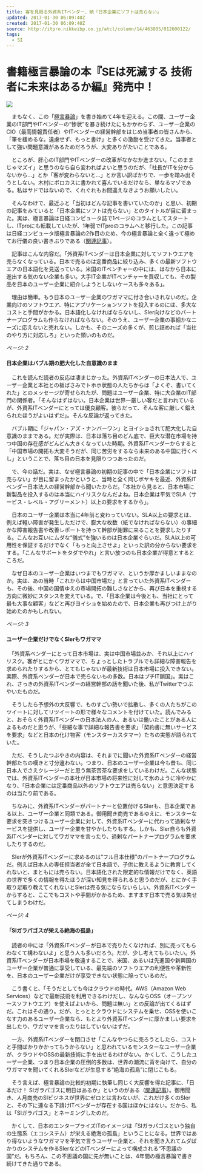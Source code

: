 ```yaml
---
title: 客を見限る外資系ITベンダー、続「日本企業にソフトは売らない」
updated: 2017-01-30 06:09:40Z
created: 2017-01-30 06:09:40Z
source: http://itpro.nikkeibp.co.jp/atcl/column/14/463805/012600122/
tags:
  - SI
---
```


# 書籍極言暴論の本『SEは死滅する 技術者に未来はあるか編』発売中！

![](../_resources/ba43a76e3d42129c780e1469e5af1496.jpg)

　まもなく、この「[極言暴論](http://itpro.nikkeibp.co.jp/article/COLUMN/20130315/463805/)」を書き始めて4年を迎える。この間、ユーザー企業のIT部門やITベンダーの“惨状”を暴き続けたにもかかわらず、ユーザー企業のCIO（最高情報責任者）やITベンダーの経営幹部をはじめ当事者の皆さんから、「筆を緩めるな。遠慮せず、もっと書け」と多くの激励を受けてきた。当事者として強い問題意識があるためだろうが、大変ありがたいことである。

　ところが、肝心のIT部門やITベンダーの改革がなかなか進まない。「このままじゃマズイ」と思うのなら自ら変わればよいと思うのだが、「社長がITを分からないから…」とか「客が変わらないと…」とか言い訳ばかりで、一歩を踏み出そうとしない。木村にボロカスに書かれて喜んでいるだけなら、単なるマゾである。私はサドではないので、くれぐれもお間違えなきようお願いしたい。

　そんなわけで、最近ふと「当初はどんな記事を書いていたのか」と思い、初期の記事をみていると「日本企業にソフトは売らない」とのタイトルが目に留まった。実は、極言暴論は日経コンピュータ誌で1ページのコラムとしてスタートし、ITproにも転載していたが、1年弱でITproのコラムへと移行した。この記事は日経コンピュータ版極言暴論の2作目のため、今の極言暴論と全く違って極めてお行儀の良い書きぶりである（[関連記事](http://itpro.nikkeibp.co.jp/article/COLUMN/20130331/467402/)）。

　記事はこんな内容だ。「外資系ITベンダーは日本企業に対してソフトウエアを売らなくなっている。日本で売るのは定番商品に絞り込み、多くの最新ソフトウエアの日本語化を見送っている。米国のITベンチャーの中には、はなから日本に進出する気のない企業も多い。大手IT企業がITベンチャーを買収しても、その製品を日本のユーザー企業に紹介しようとしないケースも多々ある」。

　理由は簡単。もう日本のユーザー企業のワガママに付き合いきれないのだ。企業向けのソフトウエア、特にアプリケーションソフトを投入するのには、多大なコストと手間がかかる。日本語化しなければならないし、SIer向けなどのパートナープログラムも作らなければならない。そのうえ、ユーザー企業の事細かなニーズに応えないと売れない。しかも、そのニーズの多くが、煎じ詰めれば「当社のやり方に対応しろ」といった類いのものだ。

*ページ: 2*

#### 日本企業はバブル期の肥大化した自意識のまま

　これを読んだ読者の反応は凄まじかった。外資系ITベンダーの日本法人で、ユーザー企業と本社との板ばさみでトホホ状態の人たちからは「よくぞ、書いてくれた」とのメッセージが寄せられたが、問題はユーザー企業、特に大企業のIT部門の関係者。「そんなはずはない。日本企業は世界一厳しい客だと言われているが、外資系ITベンダーにとっては優良顧客。彼らだって、そんな客に厳しく鍛えられたほうがよいはずだ」。そんな反論が返ってきた。

　バブル期に「ジャパン・アズ・ナンバーワン」とヨイショされて肥大化した自意識のままである。だが実際は、日本は落ち目のどん底で、巨大な潜在市場を持つ中国の存在感がどんどん大きくなっていた時期。外資系ITベンダーからすると「中国市場の開拓も大変そうだが、同じ苦労をするなら未来のある中国に行くべし」ということで、落ち目の日本を見限りつつあったのだ。

　で、今の話だ。実は、なぜ極言暴論の初期の記事の中で「日本企業にソフトは売らない」が目に留まったかというと、当時と全く同じボヤキを最近、外資系ITベンダー日本法人の経営幹部から聞いたからだ。「本社から見ると、日本市場に新製品を投入するのは本当にハイリスクなんだよね。日本企業は平気でSLA（サービス・レベル・アグリーメント）以上の要求をするから」。

　日本のユーザー企業は本当に4年前と変わっていない。SLA以上の要求とは、例えば軽い障害が発生しただけで、膨大な枚数（紙でなければならない）の事細かな障害報告書や改善レポートを持って幹部が謝罪に来ることを要求したりする。こんなお互いにムダな“儀式”を強いるのは日本企業ぐらいだ。SLA以上の可用性を保証するだけでなく「もっと向上させよ」といった訳の分からない要求をする。「こんなサポートをタダでやれ」と言い放つのも日本企業が得意とするところだ。

　なぜ日本のユーザー企業はいつまでもワガママ、というか厚かましいままなのか。実は、あの当時「これからは中国市場だ」と言っていた外資系ITベンダーも、その後、中国の国情ゆえの市場開拓の難しさなどから、再び日本を重視する方向に微妙にスタンスを変えている。で、「日本企業は今後とも、当社にとって最も大事な顧客」などと再びヨイショを始めたので、日本企業も再びつけ上がり始めたのかもしれない。

*ページ: 3*

#### ユーザー企業だけでなくSIerもワガママ

　「外資系ベンダーにとって日本市場は、実は中国市場並みか、それ以上にハイリスク。客がとにかくワガママで、ちょっとしたトラブルでも詳細な障害報告を求められたりするから、とてもじゃないが最新技術は日本市場に投入できない。実際、外資系ベンダーが日本で売らないもの多数。日本はプチIT鎖国」。実はこれ、さっきの外資系ITベンダーの経営幹部の話を聞いた後、私がTwitterでつぶやいたものだ。

　そうしたら予想外の大反響で、ものすごい勢いで拡散し、多くの人たちがこのツイートに対してリツイートの形で様々なコメントを付けていた。読んでみると、おそらく外資系ITベンダーの日本法人の人、あるいは働いたことがある人によるものだと思うが、「些細な事で詳細な報告書を要求」「契約書に無いサービスを要求」などと日本の化け物客（モンスターカスタマー）たちの実態が語られていた。

　ただ、そうしたつぶやきの内容は、それまでに聞いた外資系ITベンダーの経営幹部たちの嘆きと寸分違わない。つまり、日本のユーザー企業は今も昔も、同じ日本人でさえクレージーだと思う無茶苦茶な要求をしているわけだ。こんな状態では、外資系ITベンダーの本社が日本市場の将来性に対して氷のように冷やかになり、「日本企業には定番商品以外のソフトウエアは売らない」と意思決定するのは当たり前である。

　ちなみに、外資系ITベンダーがパートナーと位置付けるSIerも、日本企業である以上、ユーザー企業と同類である。御用聞き商売であるゆえに、モンスターな要求を突きつけるユーザー企業に対して、外資系ITベンダーに代わって過剰なサービスを提供し、ユーザー企業を甘やかしたりもする。しかも、SIer自らも外資系ITベンダーに対してワガママを言ったり、過剰なパートナープログラムを要求したりするのだ。

　SIerが外資系ITベンダーに求めるのは“フル日本仕様”のパートナープログラムだ。例えば日本人の専任担当者が全て日本語で、子供に教えるように教育してくれないと、まともには売らない。日本語化された限定的な情報だけでなく、英語の世界で多くの情報を得たほうが深い知見を得られると思うのだが、とにかく手取り足取り教えてくれないとSIerは売る気にならないらしい。外資系ITベンダーからすると、ここでもコストや手間がかかるため、ますます日本で売る気は失せてしまうわけだ。

*ページ: 4*

#### 「SIガラパゴスが栄える絶海の孤島」

　読者の中には「外資系ITベンダーが日本で売りたくなければ、別に売ってもらわなくて構わないよ」と思う人も多いだろう。だが、少し考えてもらいたい。外資系ITベンダーが日本市場を敬遠することで、米国、あるいは先進国や新興国のユーザー企業が普通に享受している、最先端のソフトウエアの利便性や革新性を、日本のユーザー企業だけが享受できない状態に陥っているのだ。

　こう書くと、「そうだとしても今はクラウドの時代。AWS（Amazon Web Services）などで最新技術を利用できるわけだし、なんならOSS（オープンソースソフトウエア）を使えばよいから、問題は無い」との反論が出てくるはずだ。これはその通り。だが、とっととクラウドにシステムを乗せ、OSSを使いこなす力のあるユーザー企業なら、もとより外資系ITベンダーに厚かましい要求を出したり、ワガママを言ったりはしていないはずだ。

　一方、外資系ITベンダーを閉口させ「こんなやつらに売ろうとしたら、コストと手間ばかりかかってもうからない」と思われているモンスターなユーザー企業が、クラウドやOSSの最新技術に手を出せるわけがない。かくして、こうしたユーザー企業、つまり日本企業の圧倒的多数は、世界の潮流に背を向けて、自分のワガママを聞いてくれるSIerなどが生息する“絶海の孤島”に閉じこもる。

　そう言えば、極言暴論の比較的初期に執筆し同じく大反響を得た記事に、「日本だけ！ SIガラパゴスに明日はあるか」というのがある（[関連記事](http://itpro.nikkeibp.co.jp/article/COLUMN/20131204/522524/)）。御用聞き、人月商売のSIビジネスが世界にゼロとは言わないが、これだけ多くのSIerと、その下に連なる下請けITベンダーが存在する国はほかにはない。だから、私は「SIガラパゴス」とネーミングしたのだ。

　かくして、日本のエンタープライズITのイメージは「SIガラパゴスという独自の生態系（エコシステム）が栄える絶海の孤島」ということになる。世界ではあり得ないようなワガママを平気で言うユーザー企業と、それを聞き入れてムダばかりのシステムを作るSIerなどのITベンダーによって構成される“不思議の国”だ。もちろん、この不思議の国に先が無いことは、4年間の極言暴論で書き続けてきた通りである。